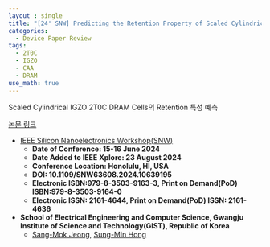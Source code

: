 ```yaml
---
layout : single
title: "[24' SNW] Predicting the Retention Property of Scaled Cylindrical IGZO 2T0C DRAM Cells"  
categories: 
  - Device Paper Review
tags:
  - 2T0C
  - IGZO
  - CAA
  - DRAM
use_math: true
---
```


Scaled Cylindrical IGZO 2T0C DRAM Cells의 Retention 특성 예측     

[논문 링크](https://ieeexplore.ieee.org/document/10639195)  

- [IEEE Silicon Nanoelectronics Workshop(SNW)](https://ieeexplore.ieee.org/xpl/conhome/1003115/all-proceedings)   
  - **Date of Conference: 15-16 June 2024**   
  - **Date Added to IEEE Xplore: 23 August 2024**  
  - **Conference Location: Honolulu, HI, USA**   
  - **DOI: 10.1109/SNW63608.2024.10639195**   
  - **Electronic ISBN:979-8-3503-9163-3, Print on Demand(PoD) ISBN:979-8-3503-9164-0**   
  - **Electronic ISSN: 2161-4644, Print on Demand(PoD) ISSN: 2161-4636**   
- **School of Electrical Engineering and Computer Science, Gwangju Institute of Science and Technology(GIST), Republic of Korea**      
  - [Sang-Mok Jeong](https://ieeexplore.ieee.org/author/37088066851), [Sung-Min Hong](https://ieeexplore.ieee.org/author/37089091100)     

&nbsp;
